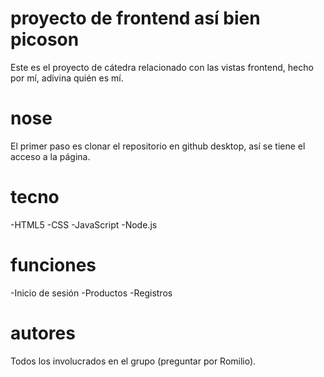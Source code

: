 # proyecto de frontend así bien picoson

Este es el proyecto de cátedra relacionado con las vistas frontend, hecho por mí, adivina quién es mí.

# nose
 El primer paso es clonar el repositorio en github desktop, así se tiene el acceso a la página.

# tecno
-HTML5
-CSS
-JavaScript
-Node.js

# funciones
-Inicio de sesión
-Productos
-Registros

# autores

Todos los involucrados en el grupo (preguntar por Romilio).
